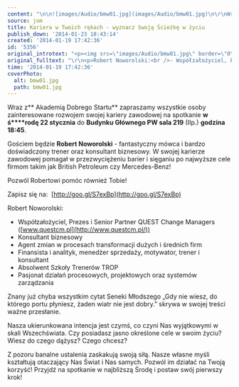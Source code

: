 ```yaml
---
content: "\n\n![images/Audio/bmw01.jpg](images/Audio/bmw01.jpg)\n\r\nWraz z**\_Akademią Dobrego Startu** zapraszamy wszystkie osoby zainteresowane rozwojem swojej kariery zawodowej na spotkanie **w ś****rodę 22 stycznia** do **Budynku Głównego PW sala 219** (IIp.) **godzina 18:45**.\n\r\n\n\nGościem będzie **Robert Noworolski** - fantastyczny mówca i bardzo doświadczony trener oraz konsultant biznesowy.\nW swojej karierze zawodowej pomagał w przezwyciężeniu barier i sięganiu po najwyższe cele firmom takim jak British Petroleum czy Mercedes-Benz!\n\nPozwól Robertowi pomóc również Tobie!\n\r\n\nZapisz się na:\_\n[http://goo.gl/S7exBp](http://goo.gl/S7exBp)\n\r\n\n<!--{{intro-break}}-->\n\r\n\nRobert Noworolski:\n- Współzałożyciel, Prezes i Senior Partner QUEST Change Managers ([www.questcm.pl](http://www.questcm.pl/))\n- Konsultant biznesowy\n- Agent zmian w procesach transformacji dużych i średnich firm\n- Finansista i analityk, menedżer sprzedaży, motywator, trener i konsultant\n- Absolwent Szkoły Trenerów TROP\n- Pasjonat działań procesowych, projektowych oraz systemów zarządzania\n\r\n\nZnany już chyba wszystkim cytat Seneki Młodszego\n„Gdy nie wiesz, do którego portu płyniesz, żaden wiatr nie jest dobry.”\nskrywa w swojej treści ważne przesłanie.\n\nNasza ukierunkowana intencja jest czymś,\nco czyni Nas wyjątkowymi w skali Wszechświata.\nCzy posiadasz jasno określone cele w swoim życiu?\nWiesz do czego dążysz? Czego chcesz?\n\nZ pozoru banalne ustalenia zaskakują swoją siłą.\nNasze własne myśli kształtują otaczający Nas Świat i Nas samych.\nPozwól im działać na Twoją korzyść!\nPrzyjdź na spotkanie w najbliższą Środę i postaw swój pierwszy krok!\n"
source: jom
title: Kariera w Twoich rękach - wyznacz Swoją Ścieżkę w życiu
publish_down: '2014-01-23 18:43:14'
created: '2014-01-19 17:42:36'
id: '5356'
original_introtext: "<p><img src=\"images/Audio/bmw01.jpg\" border=\"0\" width=\"250\" height=\"163\" style=\"border: 0; float: left; margin-left: 10px; margin-right: 10px;\" /></p>\r\n<p style=\"text-align: justify;\"><br />Wraz z<strong>\_Akademią Dobrego Startu</strong> zapraszamy wszystkie osoby zainteresowane rozwojem swojej kariery zawodowej na spotkanie <strong>w ś</strong><strong>rodę 22 stycznia</strong> do <strong>Budynku Głównego PW sala 219</strong> (IIp.) <strong>godzina 18:45</strong>.</p>\r\n<p style=\"text-align: justify;\"><span style=\"font-family: 'lucida grande', tahoma, verdana, arial, sans-serif; font-size: 13px; line-height: 16.639999389648438px;\"><br /><br /><br />Gościem będzie <strong>Robert Noworolski</strong> - f</span><span style=\"font-family: 'lucida grande', tahoma, verdana, arial, sans-serif; font-size: 13px; line-height: 16.639999389648438px;\">antastyczny mówca i bardzo doświadczony trener oraz konsultant biznesowy.</span><br style=\"font-family: 'lucida grande', tahoma, verdana, arial, sans-serif; font-size: 13px; line-height: 16.639999389648438px;\" /><span style=\"font-family: 'lucida grande', tahoma, verdana, arial, sans-serif; font-size: 13px; line-height: 16.639999389648438px;\">W swojej karierze zawodowej pomagał w przezwyciężeniu barier i sięganiu po najwyższe cele firmom takim jak British Petroleum czy Mercedes-Benz!</span><br /><br style=\"font-family: 'lucida grande', tahoma, verdana, arial, sans-serif; font-size: 13px; line-height: 16.639999389648438px;\" /><span style=\"font-family: 'lucida grande', tahoma, verdana, arial, sans-serif; font-size: 13px; line-height: 16.639999389648438px;\">Pozwól Robertowi pomóc również Tobie!</span></p>\r\n<p style=\"text-align: justify;\"><span style=\"font-family: 'lucida grande', tahoma, verdana, arial, sans-serif; font-size: 13px; line-height: 16.639999389648438px;\">Zapisz się na:\_</span><br style=\"font-family: 'lucida grande', tahoma, verdana, arial, sans-serif; font-size: 13px; line-height: 16.639999389648438px;\" /><a href=\"http://goo.gl/S7exBp\" target=\"_blank\" rel=\"nofollow nofollow\" style=\"color: #3b5998; cursor: pointer; font-family: 'lucida grande', tahoma, verdana, arial, sans-serif; font-size: 13px; line-height: 16.639999389648438px;\">http://goo.gl/S7exBp</a></p>\r\n"
original_fulltext: "\r\n<p>Robert Noworolski:<br />- Współzałożyciel, Prezes i Senior Partner QUEST Change Managers (<a href=\"http://www.questcm.pl/\" target=\"_blank\" rel=\"nofollow nofollow\" style=\"color: #3b5998; cursor: pointer;\">www.questcm.pl</a>)<br />- Konsultant biznesowy<br />- Agent zmian w procesach transformacji dużych i średnich firm<br />- Finansista i analityk, menedżer sprzedaży, motywator, trener i konsultant<br />- Absolwent Szkoły Trenerów TROP<br />- Pasjonat działań procesowych, projektowych oraz systemów zarządzania</p>\r\n<p><span style=\"font-family: 'lucida grande', tahoma, verdana, arial, sans-serif; font-size: 13px; line-height: 16.639999389648438px;\">Znany już chyba wszystkim cytat Seneki Młodszego<br />„Gdy nie wiesz, do którego portu płyniesz, żaden wiatr nie jest dobry.”<br />skrywa w swojej treści ważne przesłanie.<br /><br />Nasza ukierunkowana intencja jest czymś,<br />co czyni Nas wyjątkowymi w skali Wszechświata.<br />Czy posiadasz jasno określone cele w swoim życiu?<br />Wiesz do czego dążysz? Czego chcesz?<br /><br />Z pozoru banalne ustalenia zaskakują swoją siłą.<br />Nasze własne myśli kształtują otaczający Nas Świat i Nas samych.<br />Pozwól im działać na Twoją korzyść!<br />Przyjdź na spotkanie w najbliższą Środę i postaw swój pierwszy krok!</span></p>"
time: '2014-01-19 17:42:36'
coverPhoto:
  alt: bmw01.jpg
  path: bmw01.jpg
---
```

Wraz z** Akademią Dobrego Startu** zapraszamy wszystkie osoby zainteresowane rozwojem swojej kariery zawodowej na spotkanie **w ś****rodę 22 stycznia** do **Budynku Głównego PW sala 219** (IIp.) **godzina 18:45**.



Gościem będzie **Robert Noworolski** - fantastyczny mówca i bardzo doświadczony trener oraz konsultant biznesowy.
W swojej karierze zawodowej pomagał w przezwyciężeniu barier i sięganiu po najwyższe cele firmom takim jak British Petroleum czy Mercedes-Benz!

Pozwól Robertowi pomóc również Tobie!


Zapisz się na: 
[http://goo.gl/S7exBp](http://goo.gl/S7exBp)


<!--{{intro-break}}-->


Robert Noworolski:
- Współzałożyciel, Prezes i Senior Partner QUEST Change Managers ([www.questcm.pl](http://www.questcm.pl/))
- Konsultant biznesowy
- Agent zmian w procesach transformacji dużych i średnich firm
- Finansista i analityk, menedżer sprzedaży, motywator, trener i konsultant
- Absolwent Szkoły Trenerów TROP
- Pasjonat działań procesowych, projektowych oraz systemów zarządzania


Znany już chyba wszystkim cytat Seneki Młodszego
„Gdy nie wiesz, do którego portu płyniesz, żaden wiatr nie jest dobry.”
skrywa w swojej treści ważne przesłanie.

Nasza ukierunkowana intencja jest czymś,
co czyni Nas wyjątkowymi w skali Wszechświata.
Czy posiadasz jasno określone cele w swoim życiu?
Wiesz do czego dążysz? Czego chcesz?

Z pozoru banalne ustalenia zaskakują swoją siłą.
Nasze własne myśli kształtują otaczający Nas Świat i Nas samych.
Pozwól im działać na Twoją korzyść!
Przyjdź na spotkanie w najbliższą Środę i postaw swój pierwszy krok!


<!--{{json:{"created_date":"2014-01-19 17:42:36","publish_down":"2014-01-23 18:43:14","id":"5356"}}}-->